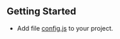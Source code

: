 ## Getting Started

* Add file <a href="https://raw.githubusercontent.com/piriya-online/auth/559cc5d43c8de48ceef9eb7d35122bd342a5da86/config.js" target="_blank">config.js</a> to your project.
